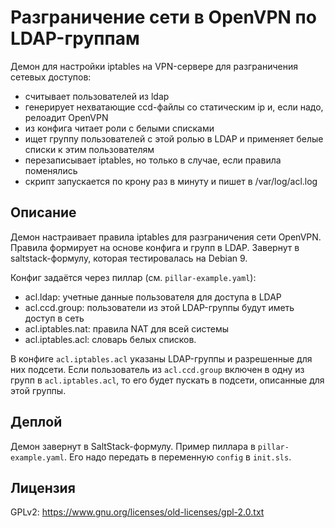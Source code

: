 Разграничение сети в OpenVPN по LDAP-группам
============================================

Демон для настройки iptables на VPN-сервере для разграничения сетевых доступов:
* считывает пользователей из ldap
* генерирует нехватающие ccd-файлы со статическим ip и, если надо, релоадит OpenVPN
* из конфига читает роли с белыми списками
* ищет группу пользователей с этой ролью в LDAP и применяет белые списки к этим пользователям 
* перезаписывает iptables, но только в случае, если правила поменялись
* скрипт запускается по крону раз в минуту и пишет в /var/log/acl.log


Описание
--------

Демон настраивает правила iptables для разграничения сети OpenVPN. Правила формирует на основе конфига и групп в LDAP. Завернут в saltstack-формулу, которая тестировалась на Debian 9.

Конфиг задаётся через пиллар (см. `pillar-example.yaml`):
* acl.ldap: учетные данные пользователя для доступа в LDAP
* acl.ccd.group: пользователи из этой LDAP-группы будут иметь доступ в сеть
* acl.iptables.nat: правила NAT для всей системы
* acl.iptables.acl: словарь белых списков.

В конфиге `acl.iptables.acl` указаны LDAP-группы и разрешенные для них подсети. Если пользователь из `acl.ccd.group` включен в одну из групп в `acl.iptables.acl`, то его будет пускать в подсети, описанные для этой группы.


Деплой
------

Демон завернут в SaltStack-формулу. Пример пиллара в `pillar-example.yaml`. Его надо передать в переменную `config` в `init.sls`.


Лицензия
--------

GPLv2: https://www.gnu.org/licenses/old-licenses/gpl-2.0.txt
